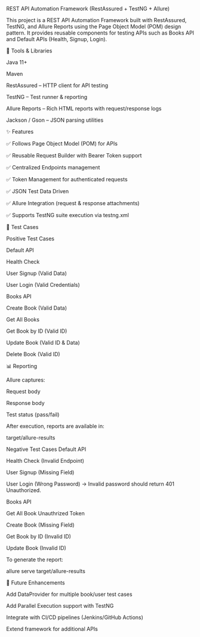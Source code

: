 REST API Automation Framework (RestAssured + TestNG + Allure)

This project is a REST API Automation Framework built with RestAssured, TestNG, and Allure Reports using the Page Object Model (POM) design pattern.
It provides reusable components for testing APIs such as Books API and Default APIs (Health, Signup, Login).

🚀 Tools & Libraries

Java 11+

Maven

RestAssured – HTTP client for API testing

TestNG – Test runner & reporting

Allure Reports – Rich HTML reports with request/response logs

Jackson / Gson – JSON parsing utilities

✨ Features

✅ Follows Page Object Model (POM) for APIs

✅ Reusable Request Builder with Bearer Token support

✅ Centralized Endpoints management

✅ Token Management for authenticated requests

✅ JSON Test Data Driven

✅ Allure Integration (request & response attachments)

✅ Supports TestNG suite execution via testng.xml

🧪 Test Cases

Positive Test Cases

Default API

Health Check 

User Signup (Valid Data) 

User Login (Valid Credentials)

Books API

Create Book (Valid Data)

Get All Books 

Get Book by ID (Valid ID)

Update Book (Valid ID & Data) 

Delete Book (Valid ID) 


📊 Reporting

Allure captures:

Request body

Response body

Test status (pass/fail)

After execution, reports are available in:

target/allure-results

Negative Test Cases
Default API

Health Check (Invalid Endpoint) 

User Signup (Missing Field)

User Login (Wrong Password) → Invalid password should return 401 Unauthorized.

Books API

Get All Book Unauthrized Token 

Create Book (Missing Field) 

Get Book by ID (Invalid ID)

Update Book (Invalid ID)  


To generate the report:

allure serve target/allure-results

🔮 Future Enhancements

Add DataProvider for multiple book/user test cases

Add Parallel Execution support with TestNG

Integrate with CI/CD pipelines (Jenkins/GitHub Actions)

Extend framework for additional APIs
